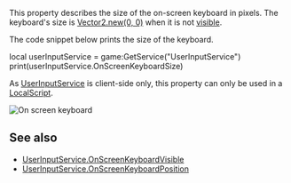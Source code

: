 This property describes the size of the on-screen keyboard in pixels. The keyboard's size is [Vector2.new(0, 0)](https://developer.roblox.com/en-us/api-reference/datatype/Vector2) when it is not [visible](https://developer.roblox.com/en-us/api-reference/property/UserInputService/OnScreenKeyboardVisible).

The code snippet below prints the size of the keyboard.

local userInputService = game:GetService("UserInputService")
print(userInputService.OnScreenKeyboardSize)

As [UserInputService](https://developer.roblox.com/en-us/api-reference/class/UserInputService) is client-side only, this property can only be used in a [LocalScript](https://developer.roblox.com/en-us/api-reference/class/LocalScript).

![On screen keyboard](https://developer.roblox.com/assets/bltd883fb9830c26628/Screenshot_(6).png)

See also
--------

*   [UserInputService.OnScreenKeyboardVisible](https://developer.roblox.com/en-us/api-reference/property/UserInputService/OnScreenKeyboardVisible)
*   [UserInputService.OnScreenKeyboardPosition](https://developer.roblox.com/en-us/api-reference/property/UserInputService/OnScreenKeyboardPosition)